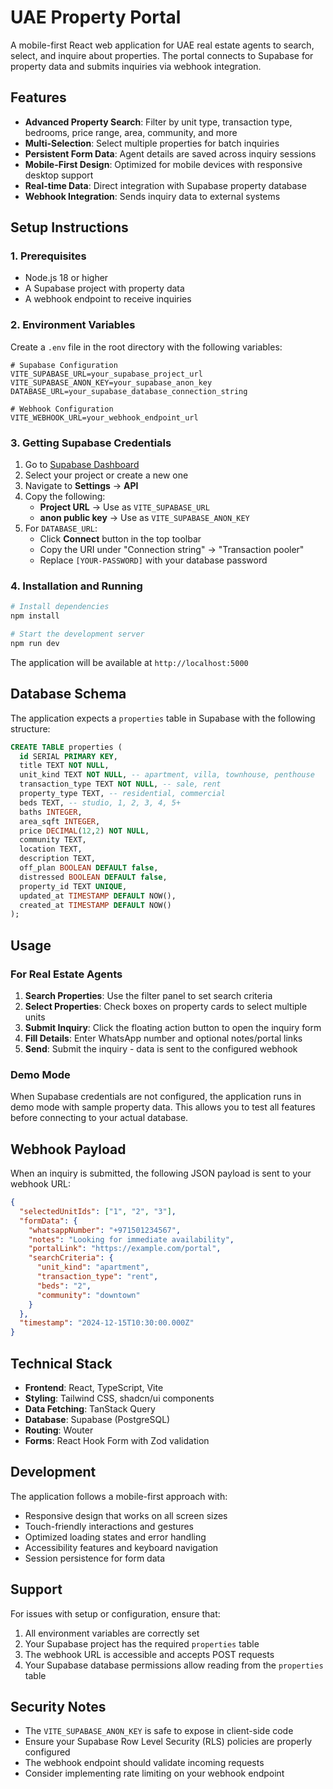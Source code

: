 # UAE Property Portal

A mobile-first React web application for UAE real estate agents to search, select, and inquire about properties. The portal connects to Supabase for property data and submits inquiries via webhook integration.

## Features

- **Advanced Property Search**: Filter by unit type, transaction type, bedrooms, price range, area, community, and more
- **Multi-Selection**: Select multiple properties for batch inquiries
- **Persistent Form Data**: Agent details are saved across inquiry sessions
- **Mobile-First Design**: Optimized for mobile devices with responsive desktop support
- **Real-time Data**: Direct integration with Supabase property database
- **Webhook Integration**: Sends inquiry data to external systems

## Setup Instructions

### 1. Prerequisites

- Node.js 18 or higher
- A Supabase project with property data
- A webhook endpoint to receive inquiries

### 2. Environment Variables

Create a `.env` file in the root directory with the following variables:

```env
# Supabase Configuration
VITE_SUPABASE_URL=your_supabase_project_url
VITE_SUPABASE_ANON_KEY=your_supabase_anon_key
DATABASE_URL=your_supabase_database_connection_string

# Webhook Configuration
VITE_WEBHOOK_URL=your_webhook_endpoint_url
```

### 3. Getting Supabase Credentials

1. Go to [Supabase Dashboard](https://supabase.com/dashboard/projects)
2. Select your project or create a new one
3. Navigate to **Settings** → **API**
4. Copy the following:
   - **Project URL** → Use as `VITE_SUPABASE_URL`
   - **anon public key** → Use as `VITE_SUPABASE_ANON_KEY`
5. For `DATABASE_URL`:
   - Click **Connect** button in the top toolbar
   - Copy the URI under "Connection string" → "Transaction pooler"
   - Replace `[YOUR-PASSWORD]` with your database password

### 4. Installation and Running

```bash
# Install dependencies
npm install

# Start the development server
npm run dev
```

The application will be available at `http://localhost:5000`

## Database Schema

The application expects a `properties` table in Supabase with the following structure:

```sql
CREATE TABLE properties (
  id SERIAL PRIMARY KEY,
  title TEXT NOT NULL,
  unit_kind TEXT NOT NULL, -- apartment, villa, townhouse, penthouse
  transaction_type TEXT NOT NULL, -- sale, rent
  property_type TEXT, -- residential, commercial
  beds TEXT, -- studio, 1, 2, 3, 4, 5+
  baths INTEGER,
  area_sqft INTEGER,
  price DECIMAL(12,2) NOT NULL,
  community TEXT,
  location TEXT,
  description TEXT,
  off_plan BOOLEAN DEFAULT false,
  distressed BOOLEAN DEFAULT false,
  property_id TEXT UNIQUE,
  updated_at TIMESTAMP DEFAULT NOW(),
  created_at TIMESTAMP DEFAULT NOW()
);
```

## Usage

### For Real Estate Agents

1. **Search Properties**: Use the filter panel to set search criteria
2. **Select Properties**: Check boxes on property cards to select multiple units
3. **Submit Inquiry**: Click the floating action button to open the inquiry form
4. **Fill Details**: Enter WhatsApp number and optional notes/portal links
5. **Send**: Submit the inquiry - data is sent to the configured webhook

### Demo Mode

When Supabase credentials are not configured, the application runs in demo mode with sample property data. This allows you to test all features before connecting to your actual database.

## Webhook Payload

When an inquiry is submitted, the following JSON payload is sent to your webhook URL:

```json
{
  "selectedUnitIds": ["1", "2", "3"],
  "formData": {
    "whatsappNumber": "+971501234567",
    "notes": "Looking for immediate availability",
    "portalLink": "https://example.com/portal",
    "searchCriteria": {
      "unit_kind": "apartment",
      "transaction_type": "rent",
      "beds": "2",
      "community": "downtown"
    }
  },
  "timestamp": "2024-12-15T10:30:00.000Z"
}
```

## Technical Stack

- **Frontend**: React, TypeScript, Vite
- **Styling**: Tailwind CSS, shadcn/ui components
- **Data Fetching**: TanStack Query
- **Database**: Supabase (PostgreSQL)
- **Routing**: Wouter
- **Forms**: React Hook Form with Zod validation

## Development

The application follows a mobile-first approach with:

- Responsive design that works on all screen sizes
- Touch-friendly interactions and gestures
- Optimized loading states and error handling
- Accessibility features and keyboard navigation
- Session persistence for form data

## Support

For issues with setup or configuration, ensure that:

1. All environment variables are correctly set
2. Your Supabase project has the required `properties` table
3. The webhook URL is accessible and accepts POST requests
4. Your Supabase database permissions allow reading from the `properties` table

## Security Notes

- The `VITE_SUPABASE_ANON_KEY` is safe to expose in client-side code
- Ensure your Supabase Row Level Security (RLS) policies are properly configured
- The webhook endpoint should validate incoming requests
- Consider implementing rate limiting on your webhook endpoint